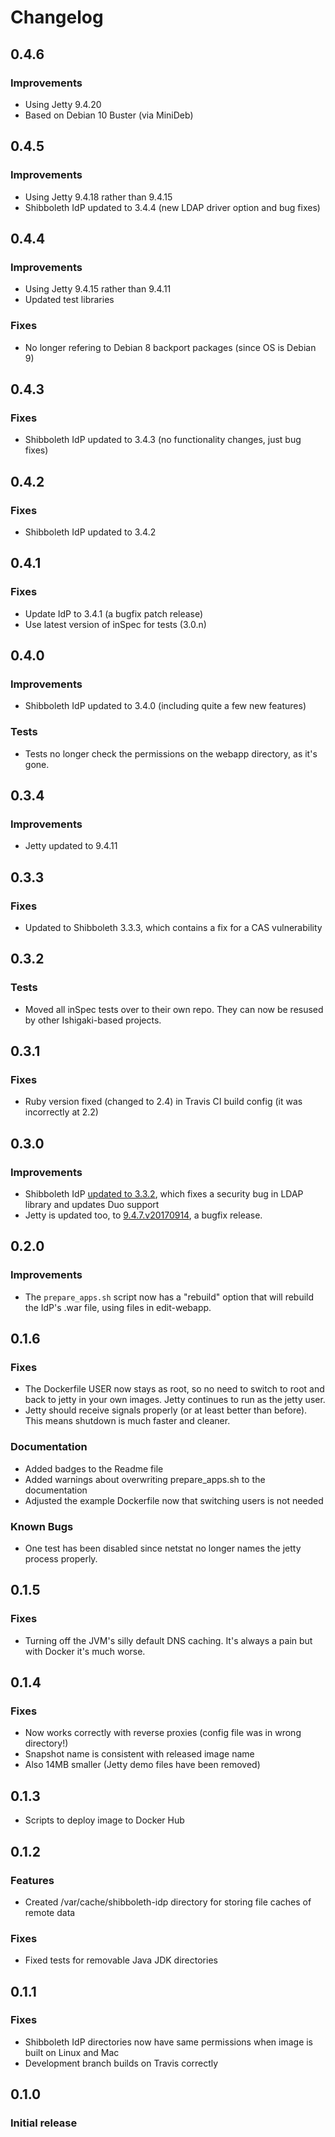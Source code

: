 # Changelog

## 0.4.6

### Improvements

- Using Jetty 9.4.20
- Based on Debian 10 Buster (via MiniDeb)

## 0.4.5

### Improvements

- Using Jetty 9.4.18 rather than 9.4.15
- Shibboleth IdP updated to 3.4.4 (new LDAP driver option and bug fixes)

## 0.4.4


### Improvements

- Using Jetty 9.4.15 rather than 9.4.11
- Updated test libraries

### Fixes

- No longer refering to Debian 8 backport packages (since OS is Debian 9)

## 0.4.3

### Fixes

- Shibboleth IdP updated to 3.4.3 (no functionality changes, just bug fixes)

## 0.4.2

### Fixes

- Shibboleth IdP updated to 3.4.2

## 0.4.1

### Fixes

- Update IdP to 3.4.1 (a bugfix patch release)
- Use latest version of inSpec for tests (3.0.n)

## 0.4.0

### Improvements

- Shibboleth IdP updated to 3.4.0 (including quite a few new features)

### Tests

- Tests no longer check the permissions on the webapp directory, as it's gone.

## 0.3.4

### Improvements

- Jetty updated to 9.4.11

## 0.3.3

### Fixes

- Updated to Shibboleth 3.3.3, which contains a fix for a CAS vulnerability

## 0.3.2

### Tests

- Moved all inSpec tests over to their own repo. They can now be resused by other Ishigaki-based projects. 

## 0.3.1

### Fixes

- Ruby version fixed (changed to 2.4) in Travis CI build config (it was incorrectly at 2.2)

## 0.3.0

### Improvements

- Shibboleth IdP [updated to 3.3.2](https://wiki.shibboleth.net/confluence/display/IDP30/ReleaseNotes#ReleaseNotes-3.3.2(October4,2017)), which fixes a security bug in LDAP library and updates Duo support 
- Jetty is updated too, to [9.4.7.v20170914](https://github.com/eclipse/jetty.project/releases/tag/jetty-9.4.7.v20170914), a bugfix release.

## 0.2.0

### Improvements

- The `prepare_apps.sh` script now has a "rebuild" option that will
  rebuild the IdP's .war file, using files in edit-webapp.

## 0.1.6

### Fixes

- The Dockerfile USER now stays as root, so no need to switch to root and back to jetty in
  your own images. Jetty continues to run as the jetty user.
- Jetty should receive signals properly (or at least better than before). This means
  shutdown is much faster and cleaner.

### Documentation

- Added badges to the Readme file
- Added warnings about overwriting prepare_apps.sh to the documentation
- Adjusted the example Dockerfile now that switching users is not needed

### Known Bugs
- One test has been disabled since netstat no longer names the jetty process properly.

## 0.1.5

### Fixes

- Turning off the JVM's silly default DNS caching. It's always a pain
  but with Docker it's much worse.

## 0.1.4

### Fixes

- Now works correctly with reverse proxies (config file was in wrong directory!)
- Snapshot name is consistent with released image name
- Also 14MB smaller (Jetty demo files have been removed)

## 0.1.3

- Scripts to deploy image to Docker Hub

## 0.1.2

### Features
- Created /var/cache/shibboleth-idp directory for storing file caches of remote data

### Fixes
- Fixed tests for removable Java JDK directories

## 0.1.1

### Fixes
- Shibboleth IdP directories now have same permissions when image is built on Linux and Mac
- Development branch builds on Travis correctly

## 0.1.0

### Initial release
